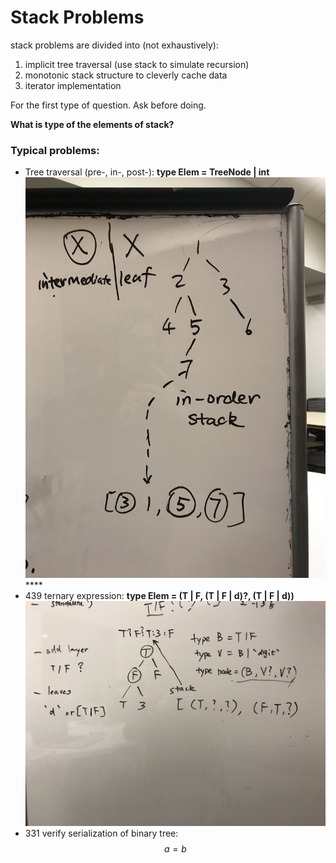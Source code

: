 # Stack Problems

stack problems are divided into \(not exhaustively\):

1. implicit tree traversal \(use stack to simulate recursion\)
2. monotonic stack structure to cleverly cache data
3. iterator implementation



For the first type of question. Ask before doing.

**What is type of the elements of stack?**

### Typical problems:

* Tree traversal \(pre-, in-, post-\): **type Elem = TreeNode \|  int** ![](../../.gitbook/assets/img_2284.jpeg)\*\*\*\*
* 439 ternary expression: **type Elem = \(T \| F, \(T \| F \| d\)?, \(T \| F \| d\)\)** ![](../../.gitbook/assets/img_2283.jpeg) 
* 331 verify serialization of binary tree:   $$a = b$$ 



